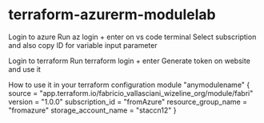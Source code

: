 # terraform-azurerm-modulelab

Login to azure
Run az login + enter on vs code terminal
Select subscription and also copy ID for variable input parameter 

Login to terraform
Run terraform login + enter 
Generate token on website and use it

How to use it in your terraform configuration
module "anymodulename" {
  source               = "app.terraform.io/fabricio_vallasciani_wizeline_org/module/fabri"
  version              = "1.0.0"
  subscription_id      = "fromAzure"
  resource_group_name  = "fromazure"
  storage_account_name = "staccn12"
}

